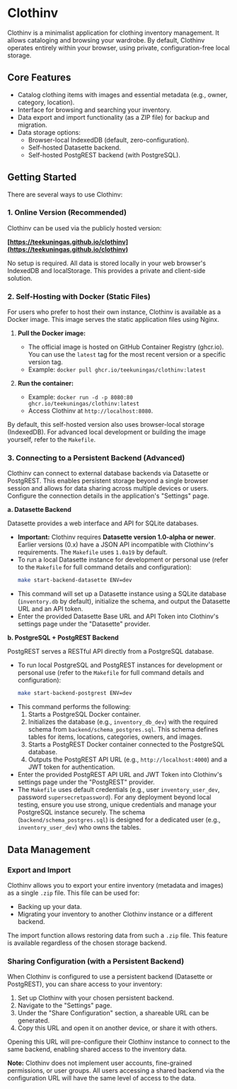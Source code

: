 # Clothinv

Clothinv is a minimalist application for clothing inventory management. It allows cataloging and browsing your wardrobe. By default, Clothinv operates entirely within your browser, using private, configuration-free local storage.

## Core Features

*   Catalog clothing items with images and essential metadata (e.g., owner, category, location).
*   Interface for browsing and searching your inventory.
*   Data export and import functionality (as a ZIP file) for backup and migration.
*   Data storage options:
    *   Browser-local IndexedDB (default, zero-configuration).
    *   Self-hosted Datasette backend.
    *   Self-hosted PostgREST backend (with PostgreSQL).

## Getting Started

There are several ways to use Clothinv:

### 1. Online Version (Recommended)

Clothinv can be used via the publicly hosted version:

**[https://teekuningas.github.io/clothinv](https://teekuningas.github.io/clothinv)**

No setup is required. All data is stored locally in your web browser's IndexedDB and localStorage. This provides a private and client-side solution.

### 2. Self-Hosting with Docker (Static Files)

For users who prefer to host their own instance, Clothinv is available as a Docker image. This image serves the static application files using Nginx.

1.  **Pull the Docker image:**
    *   The official image is hosted on GitHub Container Registry (ghcr.io). You can use the `latest` tag for the most recent version or a specific version tag.
    *   Example: `docker pull ghcr.io/teekuningas/clothinv:latest`

2.  **Run the container:**
    *   Example: `docker run -d -p 8080:80 ghcr.io/teekuningas/clothinv:latest`
    *   Access Clothinv at `http://localhost:8080`.

By default, this self-hosted version also uses browser-local storage (IndexedDB). For advanced local development or building the image yourself, refer to the `Makefile`.

### 3. Connecting to a Persistent Backend (Advanced)

Clothinv can connect to external database backends via Datasette or PostgREST. This enables persistent storage beyond a single browser session and allows for data sharing across multiple devices or users. Configure the connection details in the application's "Settings" page.

**a. Datasette Backend**

Datasette provides a web interface and API for SQLite databases.

*   **Important:** Clothinv requires **Datasette version 1.0-alpha or newer**. Earlier versions (0.x) have a JSON API incompatible with Clothinv's requirements. The `Makefile` uses `1.0a19` by default.
*   To run a local Datasette instance for development or personal use (refer to the `Makefile` for full command details and configuration):
    ```bash
    make start-backend-datasette ENV=dev
    ```
*   This command will set up a Datasette instance using a SQLite database (`inventory.db` by default), initialize the schema, and output the Datasette URL and an API token.
*   Enter the provided Datasette Base URL and API Token into Clothinv's settings page under the "Datasette" provider.

**b. PostgreSQL + PostgREST Backend**

PostgREST serves a RESTful API directly from a PostgreSQL database.

*   To run local PostgreSQL and PostgREST instances for development or personal use (refer to the `Makefile` for full command details and configuration):
    ```bash
    make start-backend-postgrest ENV=dev
    ```
*   This command performs the following:
    1.  Starts a PostgreSQL Docker container.
    2.  Initializes the database (e.g., `inventory_db_dev`) with the required schema from `backend/schema_postgres.sql`. This schema defines tables for items, locations, categories, owners, and images.
    3.  Starts a PostgREST Docker container connected to the PostgreSQL database.
    4.  Outputs the PostgREST API URL (e.g., `http://localhost:4000`) and a JWT token for authentication.
*   Enter the provided PostgREST API URL and JWT Token into Clothinv's settings page under the "PostgREST" provider.
*   The `Makefile` uses default credentials (e.g., user `inventory_user_dev`, password `supersecretpassword`). For any deployment beyond local testing, ensure you use strong, unique credentials and manage your PostgreSQL instance securely. The schema (`backend/schema_postgres.sql`) is designed for a dedicated user (e.g., `inventory_user_dev`) who owns the tables.

## Data Management

### Export and Import

Clothinv allows you to export your entire inventory (metadata and images) as a single `.zip` file. This file can be used for:

*   Backing up your data.
*   Migrating your inventory to another Clothinv instance or a different backend.

The import function allows restoring data from such a `.zip` file. This feature is available regardless of the chosen storage backend.

### Sharing Configuration (with a Persistent Backend)

When Clothinv is configured to use a persistent backend (Datasette or PostgREST), you can share access to your inventory:

1.  Set up Clothinv with your chosen persistent backend.
2.  Navigate to the "Settings" page.
3.  Under the "Share Configuration" section, a shareable URL can be generated.
4.  Copy this URL and open it on another device, or share it with others.

Opening this URL will pre-configure their Clothinv instance to connect to the same backend, enabling shared access to the inventory data.

**Note:** Clothinv does not implement user accounts, fine-grained permissions, or user groups. All users accessing a shared backend via the configuration URL will have the same level of access to the data.
